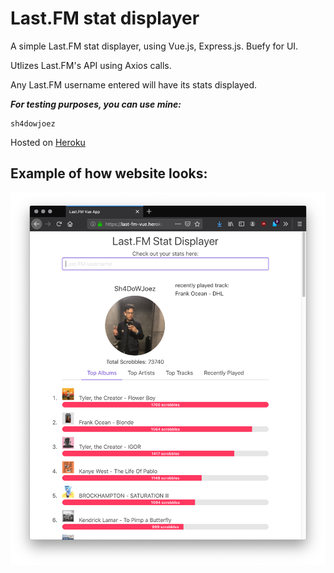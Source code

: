 # Last.FM stat displayer

A simple Last.FM stat displayer, using Vue.js, Express.js. Buefy for UI.

Utlizes Last.FM's API using Axios calls. 

Any Last.FM username entered will have its stats displayed. 

***For testing purposes, you can use mine:*** 
```
sh4dowjoez
```

Hosted on [Heroku](https://last-fm-vue.herokuapp.com) 

## Example of how website looks: 

![](images/example.png)




